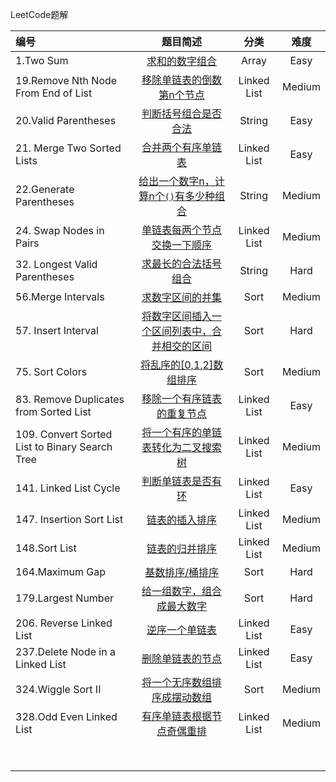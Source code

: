 LeetCode题解

| 编号                                       |                   题目简述                   |     分类      |   难度   |
| :--------------------------------------- | :--------------------------------------: | :---------: | :----: |
| 1.Two Sum                                | [求和的数字组合](https://github.com/paomiange/LeetCode/tree/master/Array/1.Two%20Sum) |    Array    |  Easy  |
| 19.Remove Nth Node From End of List      | [移除单链表的倒数第n个节点](https://github.com/paomiange/LeetCode/tree/master/Linked%20List/19.Remove%20Nth%20Node%20From%20End%20of%20List) | Linked List | Medium |
| 20.Valid Parentheses                     | [判断括号组合是否合法](https://github.com/paomiange/LeetCode/tree/master/String/20.Valid%20Parentheses) |   String    |  Easy  |
| 21. Merge Two Sorted Lists               | [合并两个有序单链表](https://github.com/paomiange/LeetCode/tree/master/Linked%20List/21.Merge%20Two%20Sorted%20Lists) | Linked List |  Easy  |
| 22.Generate Parentheses                  | [ 给出一个数字n，计算n个`()`有多少种组合](https://github.com/paomiange/LeetCode/tree/master/String/22.Generate%20Parentheses) |   String    | Medium |
| 24. Swap Nodes in Pairs                  | [单链表每两个节点交换一下顺序](https://github.com/paomiange/LeetCode/tree/master/Linked%20List/24.Swap%20Nodes%20in%20Pairs) | Linked List | Medium |
| 32. Longest Valid Parentheses            | [求最长的合法括号组合](https://github.com/paomiange/LeetCode/tree/master/String/32.Longest%20Valid%20Parentheses) |   String    |  Hard  |
| 56.Merge Intervals                       | [求数字区间的并集](https://github.com/paomiange/LeetCode/tree/master/Sort/56.Merge%20Intervals) |    Sort     | Medium |
| 57. Insert Interval                      | [将数字区间插入一个区间列表中，合并相交的区间](https://github.com/paomiange/LeetCode/tree/master/Sort/57.Insert%20Interval) |    Sort     |  Hard  |
| 75. Sort Colors                          | [ 将乱序的[0,1,2]数组排序](https://github.com/paomiange/LeetCode/tree/master/Sort/75.Sort%20Colors) |    Sort     | Medium |
| 83. Remove Duplicates from Sorted List   | [移除一个有序链表的重复节点](https://github.com/paomiange/LeetCode/tree/master/Linked%20List/83.Remove%20Duplicates%20from%20Sorted%20List) | Linked List |  Easy  |
| 109. Convert Sorted List to Binary Search Tree | [将一个有序的单链表转化为二叉搜索树](https://github.com/paomiange/LeetCode/tree/master/Linked%20List/109.Convert%20Sorted%20List%20to%20Binary%20Search%20Tree) | Linked List | Medium |
| 141. Linked List Cycle                   | [判断单链表是否有环](https://github.com/paomiange/LeetCode/tree/master/Linked%20List/141.Linked%20List%20Cycle) | Linked List |  Easy  |
| 147. Insertion Sort List                 | [链表的插入排序](https://github.com/paomiange/LeetCode/tree/master/Linked%20List/147.Insertion%20Sort%20List) | Linked List | Medium |
| 148.Sort List                            | [链表的归并排序](https://github.com/paomiange/LeetCode/tree/master/Linked%20List/148.Sort%20List) | Linked List | Medium |
| 164.Maximum Gap                          | [基数排序/桶排序](https://github.com/paomiange/LeetCode/tree/master/Sort/164.Maximum%20Gap) |    Sort     |  Hard  |
| 179.Largest Number                       | [给一组数字，组合成最大数字](https://github.com/paomiange/LeetCode/tree/master/Sort/179.Largest%20Number) |    Sort     |  Hard  |
| 206. Reverse Linked List                 | [逆序一个单链表](https://github.com/paomiange/LeetCode/tree/master/Linked%20List/206.Reverse%20Linked%20List) | Linked List |  Easy  |
| 237.Delete Node in a Linked List         | [删除单链表的节点](https://github.com/paomiange/LeetCode/tree/master/Linked%20List/237.Delete%20Node%20in%20a%20Linked%20List) | Linked List |  Easy  |
| 324.Wiggle Sort II                       | [将一个无序数组排序成摆动数组](https://github.com/paomiange/LeetCode/tree/master/Sort/324.Wiggle%20Sort%20II) |    Sort     | Medium |
| 328.Odd Even Linked List                 | [有序单链表根据节点奇偶重排](https://github.com/paomiange/LeetCode/tree/master/Linked%20List/328.Odd%20Even%20Linked%20List) | Linked List | Medium |
|                                          |                                          |             |        |
|                                          |                                          |             |        |
|                                          |                                          |             |        |
|                                          |                                          |             |        |
|                                          |                                          |             |        |
|                                          |                                          |             |        |
|                                          |                                          |             |        |
|                                          |                                          |             |        |
